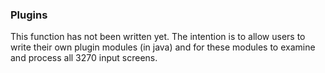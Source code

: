 ### Plugins
This function has not been written yet. The intention is to allow users to write their own plugin modules (in java) and for these modules to examine and process all 3270 input screens.